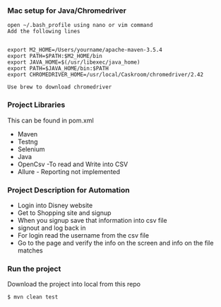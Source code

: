 ### Mac setup for Java/Chromedriver
    
    open ~/.bash_profile using nano or vim command
    Add the following lines
    
    
    export M2_HOME=/Users/yourname/apache-maven-3.5.4
    export PATH=$PATH:$M2_HOME/bin
    export JAVA_HOME=$(/usr/libexec/java_home)
    export PATH=$JAVA_HOME/bin:$PATH
    export CHROMEDRIVER_HOME=/usr/local/Caskroom/chromedriver/2.42
    
    Use brew to download chromedriver
    
 ### Project Libraries 
 This can be found in pom.xml
 
 - Maven
 - Testng
 - Selenium
 - Java
 - OpenCsv -To read and Write into CSV
 - Allure - Reporting not implemented
 
 ### Project Description for Automation
 
 - Login into Disney website
 - Get to Shopping site and signup
 - When you signup save that information into csv file
 - signout and log back in
 - For login read the username from the csv file
 - Go to the page and verify the info on the screen and info on the file matches
 
 ### Run the project
 
 Download the project into local from this repo
 
 ```sh
 $ mvn clean test
 ```
 
 
 
  
   
